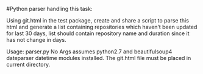 #Python parser handling this task:

Using git.html in the test package, create and share a script to parse this html and 
generate a list containing repositories which haven’t been updated for last 30 days,
list should contain repository name and duration since it has not change in days.

Usage: parser.py No Args assumes python2.7 and beautifulsoup4 dateparser datetime modules installed. The git.html file must be placed in current directory.
